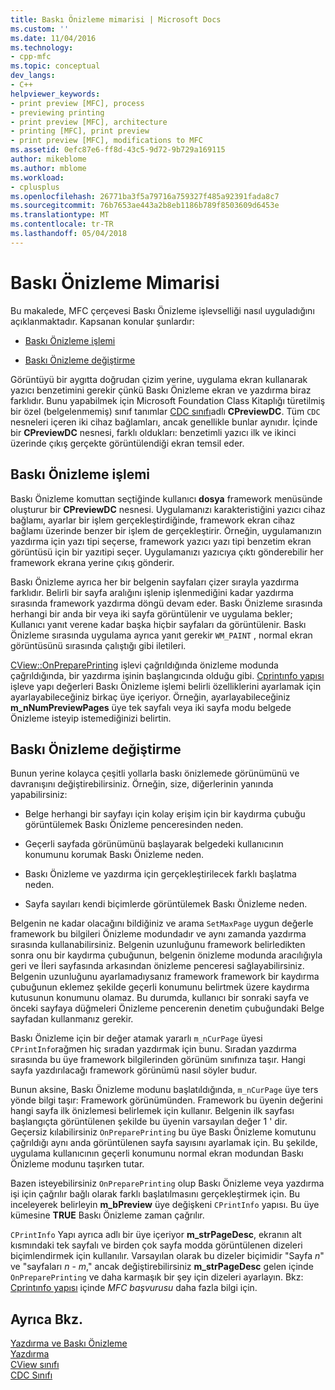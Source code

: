 ```yaml
---
title: Baskı Önizleme mimarisi | Microsoft Docs
ms.custom: ''
ms.date: 11/04/2016
ms.technology:
- cpp-mfc
ms.topic: conceptual
dev_langs:
- C++
helpviewer_keywords:
- print preview [MFC], process
- previewing printing
- print preview [MFC], architecture
- printing [MFC], print preview
- print preview [MFC], modifications to MFC
ms.assetid: 0efc87e6-ff8d-43c5-9d72-9b729a169115
author: mikeblome
ms.author: mblome
ms.workload:
- cplusplus
ms.openlocfilehash: 26771ba3f5a79716a759327f485a92391fada8c7
ms.sourcegitcommit: 76b7653ae443a2b8eb1186b789f8503609d6453e
ms.translationtype: MT
ms.contentlocale: tr-TR
ms.lasthandoff: 05/04/2018
---
```

# <a name="print-preview-architecture"></a>Baskı Önizleme Mimarisi
Bu makalede, MFC çerçevesi Baskı Önizleme işlevselliği nasıl uyguladığını açıklanmaktadır. Kapsanan konular şunlardır:  
  
-   [Baskı Önizleme işlemi](#_core_the_print_preview_process)  
  
-   [Baskı Önizleme değiştirme](#_core_modifying_print_preview)  
  
 Görüntüyü bir aygıtta doğrudan çizim yerine, uygulama ekran kullanarak yazıcı benzetimini gerekir çünkü Baskı Önizleme ekran ve yazdırma biraz farklıdır. Bunu yapabilmek için Microsoft Foundation Class Kitaplığı türetilmiş bir özel (belgelenmemiş) sınıf tanımlar [CDC sınıfı](../mfc/reference/cdc-class.md)adlı **CPreviewDC**. Tüm `CDC` nesneleri içeren iki cihaz bağlamları, ancak genellikle bunlar aynıdır. İçinde bir **CPreviewDC** nesnesi, farklı oldukları: benzetimli yazıcı ilk ve ikinci üzerinde çıkış gerçekte görüntülendiği ekran temsil eder.  
  
##  <a name="_core_the_print_preview_process"></a> Baskı Önizleme işlemi  
 Baskı Önizleme komuttan seçtiğinde kullanıcı **dosya** framework menüsünde oluşturur bir **CPreviewDC** nesnesi. Uygulamanızı karakteristiğini yazıcı cihaz bağlamı, ayarlar bir işlem gerçekleştirdiğinde, framework ekran cihaz bağlamı üzerinde benzer bir işlem de gerçekleştirir. Örneğin, uygulamanızın yazdırma için yazı tipi seçerse, framework yazıcı yazı tipi benzetim ekran görüntüsü için bir yazıtipi seçer. Uygulamanızı yazıcıya çıktı gönderebilir her framework ekrana yerine çıkış gönderir.  
  
 Baskı Önizleme ayrıca her bir belgenin sayfaları çizer sırayla yazdırma farklıdır. Belirli bir sayfa aralığını işlenip işlenmediğini kadar yazdırma sırasında framework yazdırma döngü devam eder. Baskı Önizleme sırasında herhangi bir anda bir veya iki sayfa görüntülenir ve uygulama bekler; Kullanıcı yanıt verene kadar başka hiçbir sayfaları da görüntülenir. Baskı Önizleme sırasında uygulama ayrıca yanıt gerekir `WM_PAINT` , normal ekran görüntüsünü sırasında çalıştığı gibi iletileri.  
  
 [CView::OnPreparePrinting](../mfc/reference/cview-class.md#onprepareprinting) işlevi çağrıldığında önizleme modunda çağrıldığında, bir yazdırma işinin başlangıcında olduğu gibi. [Cprintınfo yapısı](../mfc/reference/cprintinfo-structure.md) işleve yapı değerleri Baskı Önizleme işlemi belirli özelliklerini ayarlamak için ayarlayabileceğiniz birkaç üye içeriyor. Örneğin, ayarlayabileceğiniz **m_nNumPreviewPages** üye tek sayfalı veya iki sayfa modu belgede Önizleme isteyip istemediğinizi belirtin.  
  
##  <a name="_core_modifying_print_preview"></a> Baskı Önizleme değiştirme  
 Bunun yerine kolayca çeşitli yollarla baskı önizlemede görünümünü ve davranışını değiştirebilirsiniz. Örneğin, size, diğerlerinin yanında yapabilirsiniz:  
  
-   Belge herhangi bir sayfayı için kolay erişim için bir kaydırma çubuğu görüntülemek Baskı Önizleme penceresinden neden.  
  
-   Geçerli sayfada görünümünü başlayarak belgedeki kullanıcının konumunu korumak Baskı Önizleme neden.  
  
-   Baskı Önizleme ve yazdırma için gerçekleştirilecek farklı başlatma neden.  
  
-   Sayfa sayıları kendi biçimlerde görüntülemek Baskı Önizleme neden.  
  
 Belgenin ne kadar olacağını bildiğiniz ve arama `SetMaxPage` uygun değerle framework bu bilgileri Önizleme modundadır ve aynı zamanda yazdırma sırasında kullanabilirsiniz. Belgenin uzunluğunu framework belirledikten sonra onu bir kaydırma çubuğunun, belgenin önizleme modunda aracılığıyla geri ve İleri sayfasında arkasından önizleme penceresi sağlayabilirsiniz. Belgenin uzunluğunu ayarlamadıysanız framework framework bir kaydırma çubuğunun eklemez şekilde geçerli konumunu belirtmek üzere kaydırma kutusunun konumunu olamaz. Bu durumda, kullanıcı bir sonraki sayfa ve önceki sayfaya düğmeleri Önizleme pencerenin denetim çubuğundaki Belge sayfadan kullanmanız gerekir.  
  
 Baskı Önizleme için bir değer atamak yararlı `m_nCurPage` üyesi `CPrintInfo`rağmen hiç sıradan yazdırmak için bunu. Sıradan yazdırma sırasında bu üye framework bilgilerinden görünüm sınıfınıza taşır. Hangi sayfa yazdırılacağı framework görünümü nasıl söyler budur.  
  
 Bunun aksine, Baskı Önizleme modunu başlatıldığında, `m_nCurPage` üye ters yönde bilgi taşır: Framework görünümünden. Framework bu üyenin değerini hangi sayfa ilk önizlemesi belirlemek için kullanır. Belgenin ilk sayfası başlangıçta görüntülenen şekilde bu üyenin varsayılan değer 1 ' dir. Geçersiz kılabilirsiniz `OnPreparePrinting` bu üye Baskı Önizleme komutunu çağrıldığı aynı anda görüntülenen sayfa sayısını ayarlamak için. Bu şekilde, uygulama kullanıcının geçerli konumunu normal ekran modundan Baskı Önizleme modunu taşırken tutar.  
  
 Bazen isteyebilirsiniz `OnPreparePrinting` olup Baskı Önizleme veya yazdırma işi için çağrılır bağlı olarak farklı başlatılmasını gerçekleştirmek için. Bu inceleyerek belirleyin **m_bPreview** üye değişkeni `CPrintInfo` yapısı. Bu üye kümesine **TRUE** Baskı Önizleme zaman çağrılır.  
  
 `CPrintInfo` Yapı ayrıca adlı bir üye içeriyor **m_strPageDesc**, ekranın alt kısmındaki tek sayfalı ve birden çok sayfa modda görüntülenen dizeleri biçimlendirmek için kullanılır. Varsayılan olarak bu dizeler biçimidir "Sayfa *n*" ve "sayfaları *n* - *m*," ancak değiştirebilirsiniz **m_strPageDesc** gelen içinde `OnPreparePrinting` ve daha karmaşık bir şey için dizeleri ayarlayın. Bkz: [Cprintınfo yapısı](../mfc/reference/cprintinfo-structure.md) içinde *MFC başvurusu* daha fazla bilgi için.  
  
## <a name="see-also"></a>Ayrıca Bkz.  
 [Yazdırma ve Baskı Önizleme](../mfc/printing-and-print-preview.md)   
 [Yazdırma](../mfc/printing.md)   
 [CView sınıfı](../mfc/reference/cview-class.md)   
 [CDC Sınıfı](../mfc/reference/cdc-class.md)
